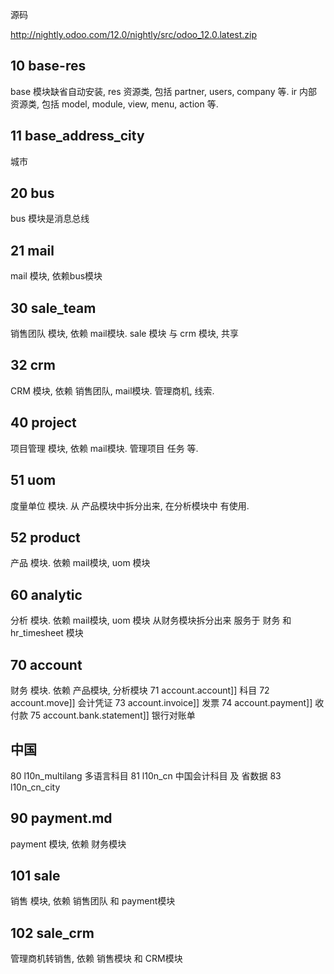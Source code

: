 源码 

http://nightly.odoo.com/12.0/nightly/src/odoo_12.0.latest.zip  


## 10 base-res
base 模块缺省自动安装,
res 资源类, 包括 partner, users, company 等.
ir 内部资源类, 包括 model, module, view, menu, action 等.

## 11 base\_address\_city
 城市

## 20 bus
 bus 模块是消息总线

## 21 mail
 mail 模块, 依赖bus模块

## 30 sale_team
 销售团队 模块, 依赖 mail模块.
   sale 模块 与 crm 模块, 共享

## 32 crm
 CRM 模块, 依赖 销售团队, mail模块. 管理商机, 线索.

## 40 project
 项目管理 模块, 依赖 mail模块. 管理项目 任务 等.

## 51 uom
 度量单位 模块. 
从 产品模块中拆分出来, 在分析模块中 有使用.

## 52 product
 产品 模块.  依赖 mail模块, uom 模块

## 60 analytic
 分析 模块.  依赖 mail模块, uom 模块
从财务模块拆分出来 服务于 财务 和 hr_timesheet 模块

## 70 account
 财务 模块.  依赖 产品模块, 分析模块
71 account.account]] 科目
72 account.move]]    会计凭证
73 account.invoice]] 发票
74 account.payment]] 收付款
75 account.bank.statement]] 银行对账单

## 中国
80 l10n\_multilang 多语言科目
81 l10n\_cn 中国会计科目 及 省数据
83 l10n\_cn\_city

## 90 payment.md
  payment 模块, 依赖 财务模块

## 101 sale
 销售 模块, 依赖 销售团队 和 payment模块

## 102 sale_crm
 管理商机转销售, 依赖 销售模块 和 CRM模块

